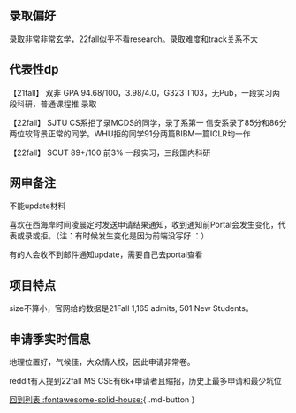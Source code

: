 ## 录取偏好
录取非常非常玄学，22fall似乎不看research。录取难度和track关系不大

## 代表性dp
【21fall】 双非 GPA 94.68/100，3.98/4.0，G323 T103，无Pub，一段实习两段科研，普通课程推 录取

【22fall】 SJTU CS系拒了录MCDS的同学，录了系第一 信安系录了85分和86分两位软背景正常的同学。WHU拒的同学91分两篇BIBM一篇ICLR均一作

【22fall】 SCUT 89+/100 前3% 一段实习，三段国内科研

## 网申备注
不能update材料

喜欢在西海岸时间凌晨定时发送申请结果通知，收到通知前Portal会发生变化，代表或录或拒。（注：有时候发生变化是因为前端没写好 ：）

有的人会收不到邮件通知update，需要自己去portal查看

## 项目特点
size不算小，官网给的数据是21Fall 1,165 admits, 501 New Students。

## 申请季实时信息
地理位置好，气候佳，大众情人校，因此申请非常卷。

reddit有人提到22fall MS CSE有6k+申请者且缩招，历史上最多申请和最少坑位

[回到列表 :fontawesome-solid-house:](选校梯度.md){ .md-button }
